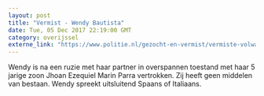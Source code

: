 ```yaml
---
layout: post
title: "Vermist - Wendy Bautista"
date: Tue, 05 Dec 2017 22:19:00 GMT
category: overijssel
externe_link: "https://www.politie.nl/gezocht-en-vermist/vermiste-volwassenen/2017/december/wendy-bautista.html"
---
```


Wendy is na een ruzie met haar partner in overspannen toestand met haar 5 jarige zoon Jhoan Ezequiel Marin Parra vertrokken. Zij heeft geen middelen van bestaan.
Wendy spreekt uitsluitend Spaans of Italiaans.
